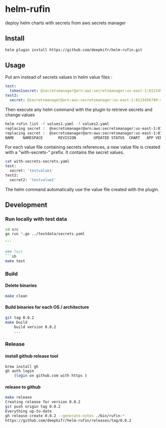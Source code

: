 # helm-rufin
deploy helm charts with secrets from aws secrets manager

## Install

```sh
helm plugin install https://github.com/deepkifr/helm-rufin.git
```

## Usage

Put arn instead of secrets values in helm value files :

```yaml
test:
  token1secret: @secretsmanager@arn:aws:secretsmanager:us-east-1:0123456789:secret:test01-Ftxaat/token1
test2:
  secret: @secretsmanager@arn:aws:secretsmanager:us-east-1:0123456789:secret:test02-Ftxaat
```

Then execute any helm command with the plugin to retrieve secrets and change values

```sh
helm rufin list -f values1.yaml -f values2.yaml 
replacing secret :  @secretsmanager@arn:aws:secretsmanager:us-east-1:0123456789:secret:test01-Ftxaat/token1
replacing secret :  @secretsmanager@arn:aws:secretsmanager:us-east-1:0123456789:secret:test02-Ftxaat
NAME    NAMESPACE       REVISION        UPDATED STATUS  CHART   APP VERSION
```

For each value file containing secrets references, a new value file is created with a "with-secrets-" prefix. It contains the secret values. 

```sh
cat with-secrets-secrets.yaml 
test:
  secret: 'testvalue1'
test2:
  secret2: 'testvalue2'
```

The helm command automatically use the value file created with the plugin.

## Development

### Run locally with test data

```sh
cd src
go run *.go ../testdata/secrets.yaml

̀̀```

### Test
```sh
make test
```

### Build

#### Delete binaries

```sh
make clean
```

#### Build binaries for each OS / architecture

```sh
git tag 0.0.2
make build
    build version 0.0.2
    ...
```

### Release 
#### install github release tool
```sh
brew install gh
gh auth login 
    (login on github.com with https )
```

#### release to github
```sh
make release                                                        
Creating release for version 0.0.2
git push origin tag 0.0.2
Everything up-to-date
gh release create 0.0.2 --generate-notes ./bin/rufin-*
https://github.com/deepkifr/helm-rufin/releases/tag/0.0.2
```






